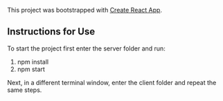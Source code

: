 This project was bootstrapped with [Create React App](https://github.com/facebook/create-react-app). 

## Instructions for Use

To start the project first enter the server folder and run:
1. npm install
2. npm start

Next, in a different terminal window, enter the client folder and repeat the same steps.
